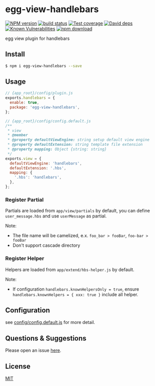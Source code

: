 # egg-view-handlebars

[![NPM version][npm-image]][npm-url]
[![build status][travis-image]][travis-url]
[![Test coverage][codecov-image]][codecov-url]
[![David deps][david-image]][david-url]
[![Known Vulnerabilities][snyk-image]][snyk-url]
[![npm download][download-image]][download-url]

[npm-image]: https://img.shields.io/npm/v/egg-view-handlebars.svg?style=flat-square
[npm-url]: https://npmjs.org/package/egg-view-handlebars
[travis-image]: https://img.shields.io/travis/eggjs/egg-view-handlebars.svg?style=flat-square
[travis-url]: https://travis-ci.org/eggjs/egg-view-handlebars
[codecov-image]: https://img.shields.io/codecov/c/github/eggjs/egg-view-handlebars.svg?style=flat-square
[codecov-url]: https://codecov.io/github/eggjs/egg-view-handlebars?branch=master
[david-image]: https://img.shields.io/david/eggjs/egg-view-handlebars.svg?style=flat-square
[david-url]: https://david-dm.org/eggjs/egg-view-handlebars
[snyk-image]: https://snyk.io/test/npm/egg-view-handlebars/badge.svg?style=flat-square
[snyk-url]: https://snyk.io/test/npm/egg-view-handlebars
[download-image]: https://img.shields.io/npm/dm/egg-view-handlebars.svg?style=flat-square
[download-url]: https://npmjs.org/package/egg-view-handlebars

egg view plugin for handlebars

## Install

```bash
$ npm i egg-view-handlebars --save
```

## Usage

```js
// {app_root}/config/plugin.js
exports.handlebars = {
  enable: true,
  package: 'egg-view-handlebars',
};
```

```js
// {app_root}/config/config.default.js
/**
 * view
 * @member
 * @property defaultViewEngine: string setup default view engine
 * @property defaultExtension: string template file extension
 * @property mapping: Object {string: string}
 */
exports.view = {
  defaultViewEngine: 'handlebars',
  defaultExtension: '.hbs',
  mapping: {
    '.hbs': 'handlebars',
  },
};
```

### Register Partial

Partials are loaded from `app/view/partials` by default, you can define `user_message.hbs` and use `userMessage` as partial.

Note:

- The file name will be camelized, e.x. `foo_bar > fooBar`, `foo-bar > fooBar`
- Don't support cascade directory

### Register Helper

Helpers are loaded from `app/extend/hbs-helper.js` by default.

Note:

- If configuration `handlebars.knownHelpersOnly = true`, ensure `handlebars.knownHelpers = { xxx: true }` include all helper.

## Configuration

see [config/config.default.js](config/config.default.js) for more detail.

## Questions & Suggestions

Please open an issue [here](https://github.com/eggjs/egg/issues).

## License

[MIT](LICENSE)
